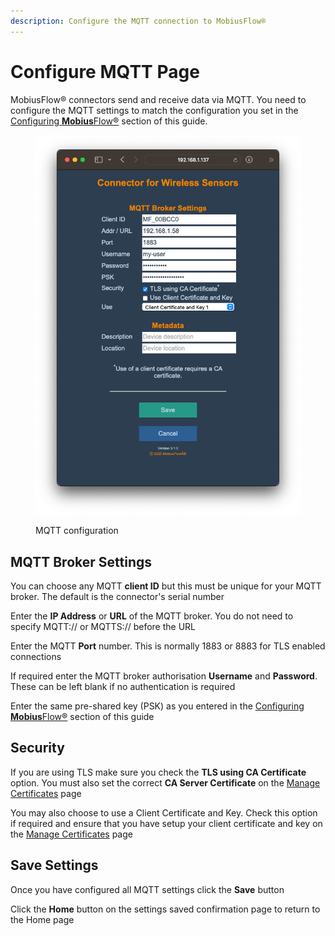 ```yaml
---
description: Configure the MQTT connection to MobiusFlow®
---
```


# Configure MQTT Page

MobiusFlow® connectors send and receive data via MQTT. You need to configure the MQTT settings to match the configuration you set in the [Configuring **Mobius**Flow®](../../configuring-mobiusflow-for-use-with-connectors.md) section of this guide.&#x20;

<figure><img src="../../../../.gitbook/assets/Screenshot 2023-03-10 at 16.17.12.png" alt=""><figcaption><p>MQTT configuration</p></figcaption></figure>

## MQTT Broker Settings

You can choose any MQTT **client ID** but this must be unique for your MQTT broker. The default is the connector's serial number

Enter the **IP Address** or **URL** of the MQTT broker. You do not need to specify MQTT:// or MQTTS:// before the URL

Enter the MQTT **Port** number. This is normally 1883 or 8883 for TLS enabled connections

If required enter the MQTT broker authorisation **Username** and **Password**. These can be left blank if no authentication is required

Enter the same pre-shared key (PSK) as you entered in the [Configuring **Mobius**Flow®](../../configuring-mobiusflow-for-use-with-connectors.md) section of this guide

## Security

If you are using TLS make sure you check the **TLS using CA Certificate** option. You must also set the correct **CA Server Certificate** on the [Manage Certificates](manage-certificates-page.md) page

You may also choose to use a Client Certificate and Key. Check this option if required and ensure that you have setup your client certificate and key on the [Manage Certificates](manage-certificates-page.md) page

## Save Settings

Once you have configured all MQTT settings click the **Save** button

Click the **Home** button on the settings saved confirmation page to return to the Home page

